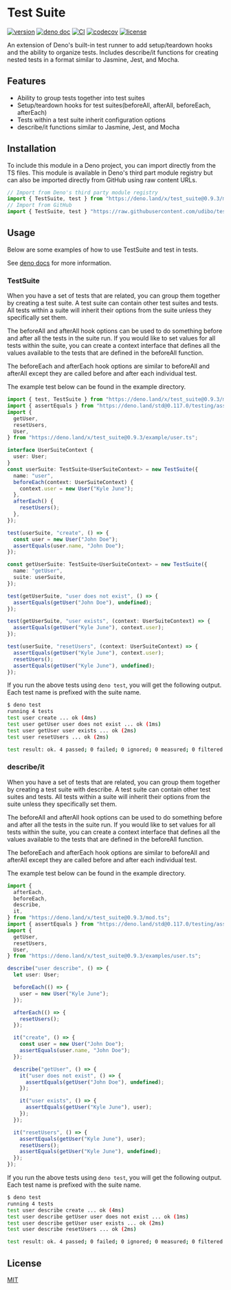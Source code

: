# Test Suite

[![version](https://img.shields.io/badge/release-0.9.3-success)](https://deno.land/x/test_suite@0.9.3)
[![deno doc](https://doc.deno.land/badge.svg)](https://doc.deno.land/https/deno.land/x/test_suite@0.9.3/mod.ts)
[![CI](https://github.com/udibo/test_suite/workflows/CI/badge.svg)](https://github.com/udibo/test_suite/actions?query=workflow%3ACI)
[![codecov](https://codecov.io/gh/udibo/test_suite/branch/master/graph/badge.svg?token=EFKGY72AAV)](https://codecov.io/gh/udibo/test_suite)
[![license](https://img.shields.io/github/license/udibo/test_suite)](https://github.com/udibo/test_suite/blob/master/LICENSE)

An extension of Deno's built-in test runner to add setup/teardown hooks and the
ability to organize tests. Includes describe/it functions for creating nested
tests in a format similar to Jasmine, Jest, and Mocha.

## Features

- Ability to group tests together into test suites
- Setup/teardown hooks for test suites(beforeAll, afterAll, beforeEach,
  afterEach)
- Tests within a test suite inherit configuration options
- describe/it functions similar to Jasmine, Jest, and Mocha

## Installation

To include this module in a Deno project, you can import directly from the TS
files. This module is available in Deno's third part module registry but can
also be imported directly from GitHub using raw content URLs.

```ts
// Import from Deno's third party module registry
import { TestSuite, test } from "https://deno.land/x/test_suite@0.9.3/mod.ts";
// Import from GitHub
import { TestSuite, test } "https://raw.githubusercontent.com/udibo/test_suite/0.9.3/mod.ts";
```

## Usage

Below are some examples of how to use TestSuite and test in tests.

See [deno docs](https://doc.deno.land/https/deno.land/x/test_suite@0.9.3/mod.ts)
for more information.

### TestSuite

When you have a set of tests that are related, you can group them together by
creating a test suite. A test suite can contain other test suites and tests. All
tests within a suite will inherit their options from the suite unless they
specifically set them.

The beforeAll and afterAll hook options can be used to do something before and
after all the tests in the suite run. If you would like to set values for all
tests within the suite, you can create a context interface that defines all the
values available to the tests that are defined in the beforeAll function.

The beforeEach and afterEach hook options are similar to beforeAll and afterAll
except they are called before and after each individual test.

The example test below can be found in the example directory.

```ts
import { test, TestSuite } from "https://deno.land/x/test_suite@0.9.3/mod.ts";
import { assertEquals } from "https://deno.land/std@0.117.0/testing/asserts.ts";
import {
  getUser,
  resetUsers,
  User,
} from "https://deno.land/x/test_suite@0.9.3/example/user.ts";

interface UserSuiteContext {
  user: User;
}
const userSuite: TestSuite<UserSuiteContext> = new TestSuite({
  name: "user",
  beforeEach(context: UserSuiteContext) {
    context.user = new User("Kyle June");
  },
  afterEach() {
    resetUsers();
  },
});

test(userSuite, "create", () => {
  const user = new User("John Doe");
  assertEquals(user.name, "John Doe");
});

const getUserSuite: TestSuite<UserSuiteContext> = new TestSuite({
  name: "getUser",
  suite: userSuite,
});

test(getUserSuite, "user does not exist", () => {
  assertEquals(getUser("John Doe"), undefined);
});

test(getUserSuite, "user exists", (context: UserSuiteContext) => {
  assertEquals(getUser("Kyle June"), context.user);
});

test(userSuite, "resetUsers", (context: UserSuiteContext) => {
  assertEquals(getUser("Kyle June"), context.user);
  resetUsers();
  assertEquals(getUser("Kyle June"), undefined);
});
```

If you run the above tests using `deno test`, you will get the following output.
Each test name is prefixed with the suite name.

```sh
$ deno test
running 4 tests
test user create ... ok (4ms)
test user getUser user does not exist ... ok (1ms)
test user getUser user exists ... ok (2ms)
test user resetUsers ... ok (2ms)

test result: ok. 4 passed; 0 failed; 0 ignored; 0 measured; 0 filtered out (11ms)
```

### describe/it

When you have a set of tests that are related, you can group them together by
creating a test suite with describe. A test suite can contain other test suites
and tests. All tests within a suite will inherit their options from the suite
unless they specifically set them.

The beforeAll and afterAll hook options can be used to do something before and
after all the tests in the suite run. If you would like to set values for all
tests within the suite, you can create a context interface that defines all the
values available to the tests that are defined in the beforeAll function.

The beforeEach and afterEach hook options are similar to beforeAll and afterAll
except they are called before and after each individual test.

The example test below can be found in the example directory.

```ts
import {
  afterEach,
  beforeEach,
  describe,
  it,
} from "https://deno.land/x/test_suite@0.9.3/mod.ts";
import { assertEquals } from "https://deno.land/std@0.117.0/testing/asserts.ts";
import {
  getUser,
  resetUsers,
  User,
} from "https://deno.land/x/test_suite@0.9.3/examples/user.ts";

describe("user describe", () => {
  let user: User;

  beforeEach(() => {
    user = new User("Kyle June");
  });

  afterEach(() => {
    resetUsers();
  });

  it("create", () => {
    const user = new User("John Doe");
    assertEquals(user.name, "John Doe");
  });

  describe("getUser", () => {
    it("user does not exist", () => {
      assertEquals(getUser("John Doe"), undefined);
    });

    it("user exists", () => {
      assertEquals(getUser("Kyle June"), user);
    });
  });

  it("resetUsers", () => {
    assertEquals(getUser("Kyle June"), user);
    resetUsers();
    assertEquals(getUser("Kyle June"), undefined);
  });
});
```

If you run the above tests using `deno test`, you will get the following output.
Each test name is prefixed with the suite name.

```sh
$ deno test
running 4 tests
test user describe create ... ok (4ms)
test user describe getUser user does not exist ... ok (1ms)
test user describe getUser user exists ... ok (2ms)
test user describe resetUsers ... ok (2ms)

test result: ok. 4 passed; 0 failed; 0 ignored; 0 measured; 0 filtered out (11ms)
```

## License

[MIT](LICENSE)

